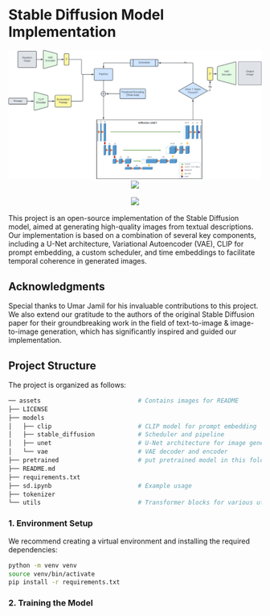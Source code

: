 # Stable Diffusion Model Implementation
<div align="center">
    <img src="assets/Stable Diffusion.png">
</div>

<div align="center">
   <a href="https://github.com/aiden200/2D3MF/issues"><img src="https://img.shields.io/github/issues/aiden200/2D3MF?style=flat-square"></a>

<a href="https://pytorch.org/"><img src="https://img.shields.io/badge/PyTorch-%3E%3D1.8.0-EE4C2C?style=flat-square&logo=pytorch"></a>

</div>

This project is an open-source implementation of the Stable Diffusion model, aimed at generating high-quality images from textual descriptions. Our implementation is based on a combination of several key components, including a U-Net architecture, Variational Autoencoder (VAE), CLIP for prompt embedding, a custom scheduler, and time embeddings to facilitate temporal coherence in generated images.



## Acknowledgments

Special thanks to Umar Jamil for his invaluable contributions to this project. We also extend our gratitude to the authors of the original Stable Diffusion paper for their groundbreaking work in the field of text-to-image & image-to-image generation, which has significantly inspired and guided our implementation.



## Project Structure

The project is organized as follows:
```bash
── assets                           # Contains images for README
├── LICENSE
├── models
│   ├── clip                        # CLIP model for prompt embedding
│   ├── stable_diffusion            # Scheduler and pipeline
│   ├── unet                        # U-Net architecture for image generation
│   └── vae                         # VAE decoder and encoder
├── pretrained                      # put pretrained model in this folder
├── README.md
├── requirements.txt
├── sd.ipynb                        # Example usage
├── tokenizer
└── utils                           # Transformer blocks for various utility functions
```

### 1. Environment Setup
We recommend creating a virtual environment and installing the required dependencies:

```bash
python -m venv venv
source venv/bin/activate
pip install -r requirements.txt
```
### 2. Training the Model

